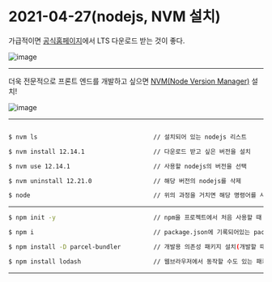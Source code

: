 # 2021-04-27(nodejs, NVM 설치)

가급적이면 [공식홈페이지](https://nodejs.org/ko/)에서 LTS 다운로드 받는 것이 좋다.


![image](https://user-images.githubusercontent.com/61581807/116206453-c735b800-a779-11eb-905e-5870a4121543.png)

---

더욱 전문적으로 프론트 엔드를 개발하고 싶으면 [NVM(Node Version Manager)](https://github.com/coreybutler/nvm-windows/releases) 설치!

![image](https://user-images.githubusercontent.com/61581807/116206360-ab321680-a779-11eb-9c3d-668cf8925390.png)

---

```bash

$ nvm ls                                // 설치되어 있는 nodejs 리스트

$ nvm install 12.14.1                   // 다운로드 받고 싶은 버전을 설치

$ nvm use 12.14.1                       // 사용할 nodejs의 버전을 선택

$ nvm uninstall 12.21.0                 // 해당 버전의 nodejs를 삭제

$ node                                  // 위의 과정을 거치면 해당 명령어를 사용할 수 있게 된다.
```
***
```bash
$ npm init -y                           // npm을 프로젝트에서 처음 사용할 때 => package.json 파일 생성

$ npm i                                 // package.json에 기록되어있는 packge를 모두 설치함

$ npm install -D parcel-bundler         // 개발용 의존성 패키지 설치(개발할 때만 필요)

$ npm install lodash                    // 웹브라우저에서 동작할 수도 있는 패키지


```

---


